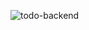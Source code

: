 ![todo-backend](https://github.com/Zbr-Git/Backend-TodoList/assets/40324642/254d605a-c15c-4ff1-8eea-04bf705fa4c1)
